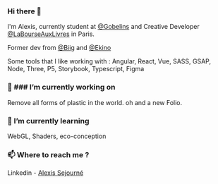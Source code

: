 ### Hi there 👋


I'm Alexis, currently student at [@Gobelins](http://gobelins.fr/) and Creative Developer [@LaBourseAuxLivres](https://www.labourseauxlivres.fr) in Paris.

Former dev from [@Biig](https://www.biig.com) and [@Ekino](https://www.ekino.com)

Some tools that I like working with : Angular, React, Vue, SASS, GSAP, Node, Three, P5, Storybook, Typescript, Figma

### 🔭 ### I’m currently working on  
Remove all forms of plastic in the world.
oh and a new Folio.

### 🌱 I’m currently learning
WebGL, Shaders, eco-conception

### 📫 Where to reach me ?
Linkedin - [Alexis Sejourné](https://www.linkedin.com/in/alexis-sejourne)
<!--
**Ahlecss/Ahlecss** is a ✨ _special_ ✨ repository because its `README.md` (this file) appears on your GitHub profile.
-->
